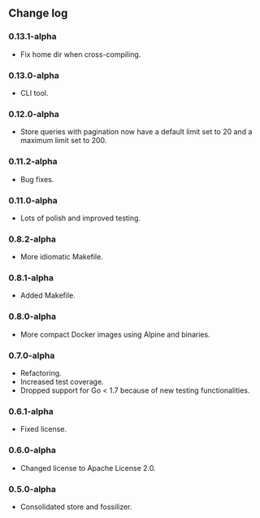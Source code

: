 ## Change log

### 0.13.1-alpha
 * Fix home dir when cross-compiling.

### 0.13.0-alpha
 * CLI tool.

### 0.12.0-alpha
 * Store queries with pagination now have a default limit set to 20 and a maximum limit set to 200.

### 0.11.2-alpha
 * Bug fixes.

### 0.11.0-alpha
 * Lots of polish and improved testing.

### 0.8.2-alpha
  * More idiomatic Makefile.

### 0.8.1-alpha
  * Added Makefile.

### 0.8.0-alpha
  * More compact Docker images using Alpine and binaries.

### 0.7.0-alpha

  * Refactoring.
  * Increased test coverage.
  * Dropped support for Go < 1.7 because of new testing functionalities.

### 0.6.1-alpha

  * Fixed license.

### 0.6.0-alpha

  * Changed license to Apache License 2.0.

### 0.5.0-alpha

  * Consolidated store and fossilizer.
